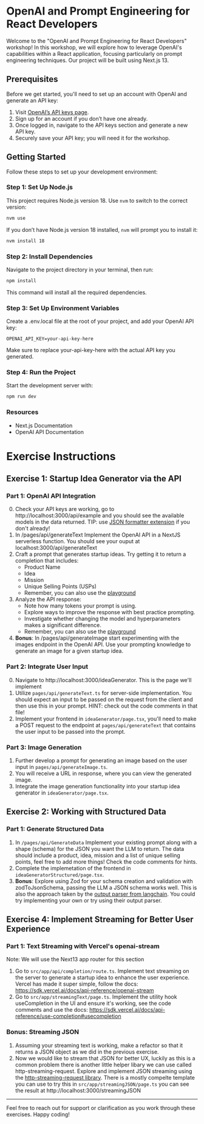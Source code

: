 # OpenAI and Prompt Engineering for React Developers

Welcome to the "OpenAI and Prompt Engineering for React Developers" workshop! In this workshop, we will explore how to leverage OpenAI's capabilities within a React application, focusing particularly on prompt engineering techniques. Our project will be built using Next.js 13.

## Prerequisites

Before we get started, you'll need to set up an account with OpenAI and generate an API key:

1. Visit [OpenAI’s API keys page](https://platform.openai.com/account/api-keys).
2. Sign up for an account if you don’t have one already.
3. Once logged in, navigate to the API keys section and generate a new API key.
4. Securely save your API key; you will need it for the workshop.

## Getting Started

Follow these steps to set up your development environment:

### Step 1: Set Up Node.js

This project requires Node.js version 18. Use `nvm` to switch to the correct version:

```sh
nvm use
```

If you don’t have Node.js version 18 installed, `nvm` will prompt you to install it:

```sh
nvm install 18
```

### Step 2: Install Dependencies

Navigate to the project directory in your terminal, then run:

```sh
npm install
```

This command will install all the required dependencies.

### Step 3: Set Up Environment Variables

Create a .env.local file at the root of your project, and add your OpenAI API key:

```
OPENAI_API_KEY=your-api-key-here
```

Make sure to replace your-api-key-here with the actual API key you generated.

### Step 4: Run the Project

Start the development server with:

```sh
npm run dev
```

### Resources

- Next.js Documentation
- OpenAI API Documentation

# Exercise Instructions

## Exercise 1: Startup Idea Generator via the API

### Part 1: OpenAI API Integration

0. Check your API keys are working, go to http://localhost:3000/api/example and you should see the available models in the data returned. TIP: use [JSON formatter extension](https://chrome.google.com/webstore/detail/json-formatter/bcjindcccaagfpapjjmafapmmgkkhgoa?utm_source=ext_sidebar&hl=en-US) if you don't already!
1. In /pages/api/generateText Implement the OpenAI API in a NextJS serverless function. You should see your ouput at localhost:3000/api/generateText
2. Craft a prompt that generates startup ideas. Try getting it to return a completion that includes:
   - Product Name
   - Idea
   - Mission
   - Unique Selling Points (USPs)
   - Remember, you can also use the [playground](https://platform.openai.com/playground)
3. Analyze the API response:
   - Note how many tokens your prompt is using.
   - Explore ways to improve the response with best practice prompting.
   - Investigate whether changing the model and hyperparameters makes a significant difference.
   - Remember, you can also use the [playground](https://platform.openai.com/playground)
4. **Bonus**: In /pages/api/generateImage start experimenting with the images endpoint in the
   OpenAI API. Use your prompting knowledge to generate an image for a given startup idea.

### Part 2: Integrate User Input

0. Navigate to http://localhost:3000/ideaGenerator. This is the page we'll implement
1. Utilize `pages/api/generateText.ts` for server-side implementation. You should expect an input to be passed on the request from the client and then use this in your prompt.
   HINT: check out the code comments in that file!
2. Implement your frontend in `ideaGenerator/page.tsx`, you'll need to make a POST request to the endpoint at `pages/api/generateText` that contains the user input to be passed into the prompt.

### Part 3: Image Generation

1. Further develop a prompt for generating an image based on the user input in `pages/api/generateImage.ts`.
2. You will receive a URL in response, where you can view the generated image.
3. Integrate the image generation functionality into your startup idea generator in `ideaGenerator/page.tsx`.

## Exercise 2: Working with Structured Data

### Part 1: Generate Structured Data

1. In `/pages/api/GenerateData` Implement your existing prompt along with a shape (schema) for the JSON you want the LLM to return. The data should include a product, idea, mission and a list of unique selling points, feel free to add more things! Check the code comments for hints.
2. Complete the implemetation of the frontend in `ideaGeneratorStructured/page.tsx`.
3. **Bonus**: Explore using Zod for your schema creation and validation with zodToJsonSchema, passing the LLM a JSON schema works well. This is also the approach taken by the [output parser from langchain](https://js.langchain.com/docs/modules/model_io/output_parsers/structured#structured-output-parser-with-zod-schema). You could try implementing your own or try using their output parser.

## Exercise 4: Implement Streaming for Better User Experience

### Part 1: Text Streaming with Vercel's openai-stream

Note: We will use the Next13 app router for this section

1. Go to `src/app/api/completion/route.ts`. Implement text streaming on the server to generate a startup idea to enhance the user experience. Vercel has made it super simple, follow the docs: https://sdk.vercel.ai/docs/api-reference/openai-stream
2. Go to `src/app/streamingText/page.ts`. Implement the utility hook useCompletion in the UI and ensure it's working, see the code comments and use the docs: https://sdk.vercel.ai/docs/api-reference/use-completion#usecompletion

### Bonus: Streaming JSON

1. Assuming your streaming text is working, make a refactor so that it returns a JSON object as we did in the previous exercise.
2. Now we would like to stream that JSON for better UX, luckily as this is a common problem there is another little helper libary we can use called http-streaming-request. Explore and implement JSON streaming using the [http-streaming-request library](https://github.com/mikeborozdin/http-streaming-request). There is a mostly compelte template you can use to try this in `src/app/streamingJSON/page.ts` you can see the result at http://localhost:3000/streamingJSON

---

Feel free to reach out for support or clarification as you work through these exercises. Happy coding!
